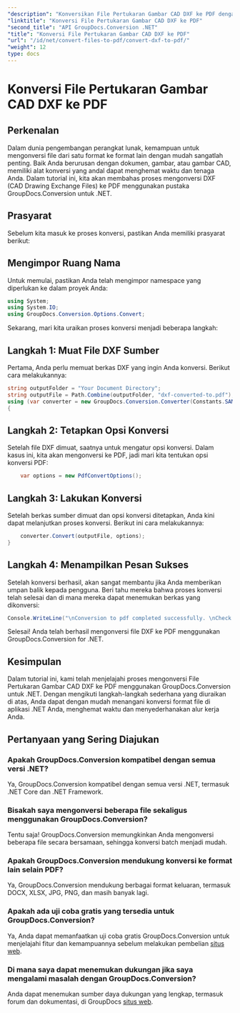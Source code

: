 ```yaml
---
"description": "Konversikan File Pertukaran Gambar CAD DXF ke PDF dengan mudah dengan GroupDocs.Conversion untuk .NET."
"linktitle": "Konversi File Pertukaran Gambar CAD DXF ke PDF"
"second_title": "API GroupDocs.Conversion .NET"
"title": "Konversi File Pertukaran Gambar CAD DXF ke PDF"
"url": "/id/net/convert-files-to-pdf/convert-dxf-to-pdf/"
"weight": 12
type: docs
---
```

# Konversi File Pertukaran Gambar CAD DXF ke PDF

## Perkenalan
Dalam dunia pengembangan perangkat lunak, kemampuan untuk mengonversi file dari satu format ke format lain dengan mudah sangatlah penting. Baik Anda berurusan dengan dokumen, gambar, atau gambar CAD, memiliki alat konversi yang andal dapat menghemat waktu dan tenaga Anda. Dalam tutorial ini, kita akan membahas proses mengonversi DXF (CAD Drawing Exchange Files) ke PDF menggunakan pustaka GroupDocs.Conversion untuk .NET.
## Prasyarat
Sebelum kita masuk ke proses konversi, pastikan Anda memiliki prasyarat berikut:

## Mengimpor Ruang Nama
Untuk memulai, pastikan Anda telah mengimpor namespace yang diperlukan ke dalam proyek Anda:
```csharp
using System;
using System.IO;
using GroupDocs.Conversion.Options.Convert;
```
Sekarang, mari kita uraikan proses konversi menjadi beberapa langkah:
## Langkah 1: Muat File DXF Sumber
Pertama, Anda perlu memuat berkas DXF yang ingin Anda konversi. Berikut cara melakukannya:
```csharp
string outputFolder = "Your Document Directory";
string outputFile = Path.Combine(outputFolder, "dxf-converted-to.pdf");
using (var converter = new GroupDocs.Conversion.Converter(Constants.SAMPLE_DXF))
{
```
## Langkah 2: Tetapkan Opsi Konversi
Setelah file DXF dimuat, saatnya untuk mengatur opsi konversi. Dalam kasus ini, kita akan mengonversi ke PDF, jadi mari kita tentukan opsi konversi PDF:
```csharp
	var options = new PdfConvertOptions();
```
## Langkah 3: Lakukan Konversi
Setelah berkas sumber dimuat dan opsi konversi ditetapkan, Anda kini dapat melanjutkan proses konversi. Berikut ini cara melakukannya:
```csharp
	converter.Convert(outputFile, options);
}
```
## Langkah 4: Menampilkan Pesan Sukses
Setelah konversi berhasil, akan sangat membantu jika Anda memberikan umpan balik kepada pengguna. Beri tahu mereka bahwa proses konversi telah selesai dan di mana mereka dapat menemukan berkas yang dikonversi:
```csharp
Console.WriteLine("\nConversion to pdf completed successfully. \nCheck output in {0}", outputFolder);
```
Selesai! Anda telah berhasil mengonversi file DXF ke PDF menggunakan GroupDocs.Conversion for .NET.

## Kesimpulan
Dalam tutorial ini, kami telah menjelajahi proses mengonversi File Pertukaran Gambar CAD DXF ke PDF menggunakan GroupDocs.Conversion untuk .NET. Dengan mengikuti langkah-langkah sederhana yang diuraikan di atas, Anda dapat dengan mudah menangani konversi format file di aplikasi .NET Anda, menghemat waktu dan menyederhanakan alur kerja Anda.
## Pertanyaan yang Sering Diajukan
### Apakah GroupDocs.Conversion kompatibel dengan semua versi .NET?
Ya, GroupDocs.Conversion kompatibel dengan semua versi .NET, termasuk .NET Core dan .NET Framework.
### Bisakah saya mengonversi beberapa file sekaligus menggunakan GroupDocs.Conversion?
Tentu saja! GroupDocs.Conversion memungkinkan Anda mengonversi beberapa file secara bersamaan, sehingga konversi batch menjadi mudah.
### Apakah GroupDocs.Conversion mendukung konversi ke format lain selain PDF?
Ya, GroupDocs.Conversion mendukung berbagai format keluaran, termasuk DOCX, XLSX, JPG, PNG, dan masih banyak lagi.
### Apakah ada uji coba gratis yang tersedia untuk GroupDocs.Conversion?
Ya, Anda dapat memanfaatkan uji coba gratis GroupDocs.Conversion untuk menjelajahi fitur dan kemampuannya sebelum melakukan pembelian [situs web](https://releases.groupdocs.com/).
### Di mana saya dapat menemukan dukungan jika saya mengalami masalah dengan GroupDocs.Conversion?
Anda dapat menemukan sumber daya dukungan yang lengkap, termasuk forum dan dokumentasi, di GroupDocs [situs web](https://forum.groupdocs.com/c/conversion/11).